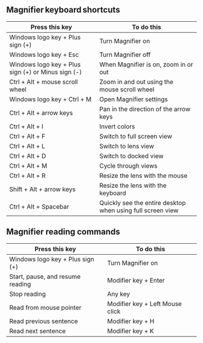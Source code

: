 Magnifier keyboard shortcuts
--------

| Press this key                                      | To do this                                                 |
| --------------------------------------------------- | ---------------------------------------------------------- |
| Windows logo key  + Plus sign (+)                   | Turn Magnifier on                                          |
| Windows logo key  + Esc                             | Turn Magnifier off                                         |
| Windows logo key  + Plus sign (+) or Minus sign (-) | When Magnifier is on, zoom in or out                       |
| Ctrl + Alt + mouse scroll wheel                     | Zoom in and out using the mouse scroll wheel               |
| Windows logo key  + Ctrl + M                        | Open Magnifier settings                                    |
| Ctrl + Alt + arrow keys                             | Pan in the direction of the arrow keys                     |
| Ctrl + Alt + I                                      | Invert colors                                              |
| Ctrl + Alt + F                                      | Switch to full screen view                                 |
| Ctrl + Alt + L                                      | Switch to lens view                                        |
| Ctrl + Alt + D                                      | Switch to docked view                                      |
| Ctrl + Alt + M                                      | Cycle through views                                        |
| Ctrl + Alt + R                                      | Resize the lens with the mouse                             |
| Shift + Alt + arrow keys                            | Resize the lens with the keyboard                          |
| Ctrl + Alt + Spacebar                               | Quickly see the entire desktop when using full screen view |

Magnifier reading commands
-----

| Press this key                    | To do this                      |
| --------------------------------- | ------------------------------- |
| Windows logo key  + Plus sign (+) | Turn Magnifier on               |
| Start, pause, and resume reading  | Modifier key + Enter            |
| Stop reading                      | Any key                         |
| Read from mouse pointer           | Modifier key + Left Mouse click |
| Read previous sentence            | Modifier key + H                |
| Read next sentence                | Modifier key + K                |

